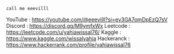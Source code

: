     call me eeevilll  



YouTube :   https://youtube.com/@eeevilll?si=ey3GA7omDpEzQ7sV     
Discord :   https://discord.gg/M9ymfxWx
Leetcode : https://leetcode.com/u/yahiawissal76/
Kaggle  : https://www.kaggle.com/wissalyahia
Hackeranck : https://www.hackerrank.com/profile/yahiawissal76







